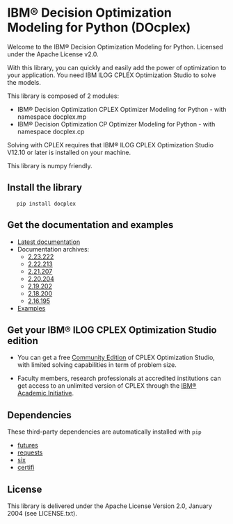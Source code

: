 # IBM&reg; Decision Optimization Modeling for Python (DOcplex)

Welcome to the IBM&reg; Decision Optimization Modeling for Python.
Licensed under the Apache License v2.0.

With this library, you can quickly and easily add the power of optimization to
your application. You need IBM ILOG CPLEX Optimization Studio to solve the models.

This library is composed of 2 modules:

* IBM&reg; Decision Optimization CPLEX Optimizer Modeling for Python - with namespace docplex.mp
* IBM&reg; Decision Optimization CP Optimizer Modeling for Python - with namespace docplex.cp

Solving with CPLEX requires that IBM&reg; ILOG CPLEX Optimization Studio V12.10 or later
is installed on your machine.

This library is numpy friendly.

## Install the library

```
   pip install docplex
```

## Get the documentation and examples

* [Latest documentation](http://ibmdecisionoptimization.github.io/docplex-doc/)
* Documentation archives:
   * [2.23.222](http://ibmdecisionoptimization.github.io/docplex-doc/2.23.222)
   * [2.22.213](http://ibmdecisionoptimization.github.io/docplex-doc/2.22.213)
   * [2.21.207](http://ibmdecisionoptimization.github.io/docplex-doc/2.21.207)
   * [2.20.204](http://ibmdecisionoptimization.github.io/docplex-doc/2.20.204)
   * [2.19.202](http://ibmdecisionoptimization.github.io/docplex-doc/2.19.202)
   * [2.18.200](http://ibmdecisionoptimization.github.io/docplex-doc/2.18.200)
   * [2.16.195](http://ibmdecisionoptimization.github.io/docplex-doc/2.16.195)
* [Examples](https://github.com/IBMDecisionOptimization/docplex-examples)

## Get your IBM&reg; ILOG CPLEX Optimization Studio edition

- You can get a free [Community Edition](https://www.ibm.com/account/reg/us-en/signup?formid=urx-20028)
 of CPLEX Optimization Studio, with limited solving capabilities in term of problem size.

- Faculty members, research professionals at accredited institutions can get access to an unlimited version of CPLEX through the
 [IBM&reg; Academic Initiative](http://ibm.biz/cplex-free-for-students).

## Dependencies

These third-party dependencies are automatically installed with ``pip``

- [futures](https://pypi.python.org/pypi/futures)
- [requests](https://pypi.python.org/pypi/requests)
- [six](https://pypi.python.org/pypi/six)
- [certifi](https://pypi.python.org/pypi/certifi)



## License

This library is delivered under the  Apache License Version 2.0, January 2004 (see LICENSE.txt).
